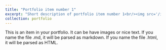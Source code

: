 ```yaml
---
title: "Portfolio item number 1"
excerpt: "Short description of portfolio item number 1<br/><img src='/images/test.png'>"
collection: portfolio
---
```


This is an item in your portfolio. It can be have images or nice text. If you name the file .md, it will be parsed as markdown. If you name the file .html, it will be parsed as HTML. 
